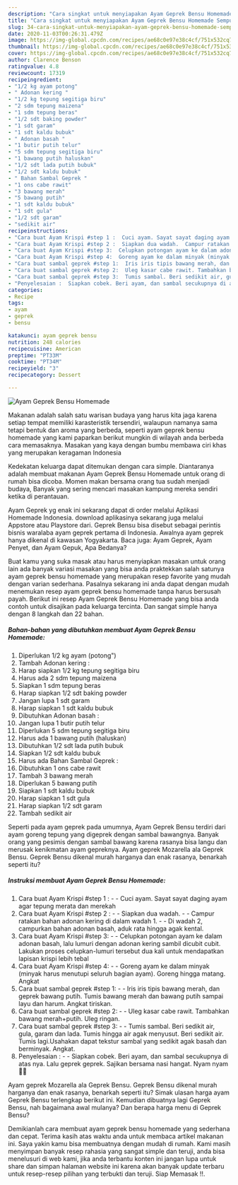 ```yaml
---
description: "Cara singkat untuk menyiapakan Ayam Geprek Bensu Homemade Sempurna"
title: "Cara singkat untuk menyiapakan Ayam Geprek Bensu Homemade Sempurna"
slug: 34-cara-singkat-untuk-menyiapakan-ayam-geprek-bensu-homemade-sempurna
date: 2020-11-03T00:26:31.479Z
image: https://img-global.cpcdn.com/recipes/ae68c0e97e38c4cf/751x532cq70/ayam-geprek-bensu-homemade-foto-resep-utama.jpg
thumbnail: https://img-global.cpcdn.com/recipes/ae68c0e97e38c4cf/751x532cq70/ayam-geprek-bensu-homemade-foto-resep-utama.jpg
cover: https://img-global.cpcdn.com/recipes/ae68c0e97e38c4cf/751x532cq70/ayam-geprek-bensu-homemade-foto-resep-utama.jpg
author: Clarence Benson
ratingvalue: 4.8
reviewcount: 17319
recipeingredient:
- "1/2 kg ayam potong"
- " Adonan kering "
- "1/2 kg tepung segitiga biru"
- "2 sdm tepung maizena"
- "1 sdm tepung beras"
- "1/2 sdt baking powder"
- "1 sdt garam"
- "1 sdt kaldu bubuk"
- " Adonan basah "
- "1 butir putih telur"
- "5 sdm tepung segitiga biru"
- "1 bawang putih haluskan"
- "1/2 sdt lada putih bubuk"
- "1/2 sdt kaldu bubuk"
- " Bahan Sambal Geprek "
- "1 ons cabe rawit"
- "3 bawang merah"
- "5 bawang putih"
- "1 sdt kaldu bubuk"
- "1 sdt gula"
- "1/2 sdt garam"
- "sedikit air"
recipeinstructions:
- "Cara buat Ayam Krispi #step 1 :  Cuci ayam. Sayat sayat daging ayam agar tepung merata dan merekah"
- "Cara buat Ayam Krispi #step 2 :  Siapkan dua wadah.  Campur ratakan bahan adonan kering di dalam wadah 1.  Di wadah 2, campurkan bahan adonan basah, aduk rata hingga agak kental."
- "Cara buat Ayam Krispi #step 3:  Celupkan potongan ayam ke dalam adonan basah, lalu lumuri dengan adonan kering sambil dicubit cubit. Lakukan proses celupkan-lumuri tersebut dua kali untuk mendapatkan lapisan krispi lebih tebal"
- "Cara buat Ayam Krispi #step 4:  Goreng ayam ke dalam minyak (minyak harus menutupi seluruh bagian ayam). Goreng hingga matang. Angkat"
- "Cara buat sambal geprek #step 1:  Iris iris tipis bawang merah, dan geprek bawang putih. Tumis bawang merah dan bawang putih sampai layu dan harum. Angkat tiriskan."
- "Cara buat sambal geprek #step 2:  Uleg kasar cabe rawit. Tambahkan bawang merah+putih. Uleg ringan."
- "Cara buat sambal geprek #step 3:  Tumis sambal. Beri sedikit air, gula, garam dan lada. Tumis hingga air agak menyusut. Beri sedikit air. Tumis lagi.Usahakan dapat tekstur sambal yang sedikit agak basah dan berminyak. Angkat."
- "Penyelesaian :  Siapkan cobek. Beri ayam, dan sambal secukupnya di atas nya. Lalu geprek geprek. Sajikan bersama nasi hangat. Nyam nyam 🍚🍗"
categories:
- Recipe
tags:
- ayam
- geprek
- bensu

katakunci: ayam geprek bensu 
nutrition: 248 calories
recipecuisine: American
preptime: "PT33M"
cooktime: "PT34M"
recipeyield: "3"
recipecategory: Dessert

---
```



![Ayam Geprek Bensu Homemade](https://img-global.cpcdn.com/recipes/ae68c0e97e38c4cf/751x532cq70/ayam-geprek-bensu-homemade-foto-resep-utama.jpg)

Makanan adalah salah satu warisan budaya yang harus kita jaga karena setiap tempat memiliki karasteristik tersendiri, walaupun namanya sama tetapi bentuk dan aroma yang berbeda, seperti ayam geprek bensu homemade yang kami paparkan berikut mungkin di wilayah anda berbeda cara memasaknya. Masakan yang kaya dengan bumbu membawa ciri khas yang merupakan keragaman Indonesia

Kedekatan keluarga dapat ditemukan dengan cara simple. Diantaranya adalah membuat makanan Ayam Geprek Bensu Homemade untuk orang di rumah bisa dicoba. Momen makan bersama orang tua sudah menjadi budaya, Banyak yang sering mencari masakan kampung mereka sendiri ketika di perantauan.

Ayam Geprek yg enak ini sekarang dapat di order melalui Aplikasi Homemade Indonesia. download aplikasinya sekarang juga melalui Appstore atau Playstore dari. Geprek Bensu bisa disebut sebagai perintis bisnis waralaba ayam geprek pertama di Indonesia. Awalnya ayam geprek hanya dikenal di kawasan Yogyakarta. Baca juga: Ayam Geprek, Ayam Penyet, dan Ayam Gepuk, Apa Bedanya?

Buat kamu yang suka masak atau harus menyiapkan masakan untuk orang lain ada banyak variasi masakan yang bisa anda praktekkan salah satunya ayam geprek bensu homemade yang merupakan resep favorite yang mudah dengan varian sederhana. Pasalnya sekarang ini anda dapat dengan mudah menemukan resep ayam geprek bensu homemade tanpa harus bersusah payah.
Berikut ini resep Ayam Geprek Bensu Homemade yang bisa anda contoh untuk disajikan pada keluarga tercinta. Dan sangat simple hanya dengan 8 langkah dan 22 bahan.


<!--inarticleads1-->

##### Bahan-bahan yang dibutuhkan membuat Ayam Geprek Bensu Homemade:

1. Diperlukan 1/2 kg ayam (potong&#34;)
1. Tambah  Adonan kering :
1. Harap siapkan 1/2 kg tepung segitiga biru
1. Harus ada 2 sdm tepung maizena
1. Siapkan 1 sdm tepung beras
1. Harap siapkan 1/2 sdt baking powder
1. Jangan lupa 1 sdt garam
1. Harap siapkan 1 sdt kaldu bubuk
1. Dibutuhkan  Adonan basah :
1. Jangan lupa 1 butir putih telur
1. Diperlukan 5 sdm tepung segitiga biru
1. Harus ada 1 bawang putih (haluskan)
1. Dibutuhkan 1/2 sdt lada putih bubuk
1. Siapkan 1/2 sdt kaldu bubuk
1. Harus ada  Bahan Sambal Geprek :
1. Dibutuhkan 1 ons cabe rawit
1. Tambah 3 bawang merah
1. Diperlukan 5 bawang putih
1. Siapkan 1 sdt kaldu bubuk
1. Harap siapkan 1 sdt gula
1. Harap siapkan 1/2 sdt garam
1. Tambah sedikit air


Seperti pada ayam geprek pada umumnya, Ayam Geprek Bensu terdiri dari ayam goreng tepung yang digeprek dengan sambal bawangnya. Banyak orang yang pesimis dengan sambal bawang karena rasanya bisa langu dan merusak kenikmatan ayam gepreknya. Ayam geprek Mozarella ala Geprek Bensu. Geprek Bensu dikenal murah harganya dan enak rasanya, benarkah seperti itu? 

<!--inarticleads2-->

##### Instruksi membuat  Ayam Geprek Bensu Homemade:

1. Cara buat Ayam Krispi #step 1 : -  - Cuci ayam. Sayat sayat daging ayam agar tepung merata dan merekah
1. Cara buat Ayam Krispi #step 2 : -  - Siapkan dua wadah. -  - Campur ratakan bahan adonan kering di dalam wadah 1. -  - Di wadah 2, campurkan bahan adonan basah, aduk rata hingga agak kental.
1. Cara buat Ayam Krispi #step 3: -  - Celupkan potongan ayam ke dalam adonan basah, lalu lumuri dengan adonan kering sambil dicubit cubit. Lakukan proses celupkan-lumuri tersebut dua kali untuk mendapatkan lapisan krispi lebih tebal
1. Cara buat Ayam Krispi #step 4: -  - Goreng ayam ke dalam minyak (minyak harus menutupi seluruh bagian ayam). Goreng hingga matang. Angkat
1. Cara buat sambal geprek #step 1: -  - Iris iris tipis bawang merah, dan geprek bawang putih. Tumis bawang merah dan bawang putih sampai layu dan harum. Angkat tiriskan.
1. Cara buat sambal geprek #step 2: -  - Uleg kasar cabe rawit. Tambahkan bawang merah+putih. Uleg ringan.
1. Cara buat sambal geprek #step 3: -  - Tumis sambal. Beri sedikit air, gula, garam dan lada. Tumis hingga air agak menyusut. Beri sedikit air. Tumis lagi.Usahakan dapat tekstur sambal yang sedikit agak basah dan berminyak. Angkat.
1. Penyelesaian : -  - Siapkan cobek. Beri ayam, dan sambal secukupnya di atas nya. Lalu geprek geprek. Sajikan bersama nasi hangat. Nyam nyam 🍚🍗


Ayam geprek Mozarella ala Geprek Bensu. Geprek Bensu dikenal murah harganya dan enak rasanya, benarkah seperti itu? Simak ulasan harga ayam Geprek Bensu terlengkap berikut ini. Kemudian dibuatnya lagi Geprek Bensu, nah bagaimana awal mulanya? Dan berapa harga menu di Geprek Bensu? 

Demikianlah cara membuat ayam geprek bensu homemade yang sederhana dan cepat. Terima kasih atas waktu anda untuk membaca artikel makanan ini. Saya yakin kamu bisa membuatnya dengan mudah di rumah. Kami masih menyimpan banyak resep rahasia yang sangat simple dan teruji, anda bisa menelusuri di web kami, jika anda terbantu konten ini jangan lupa untuk share dan simpan halaman website ini karena akan banyak update terbaru untuk resep-resep pilihan yang terbukti dan teruji. Siap Memasak !!. 
